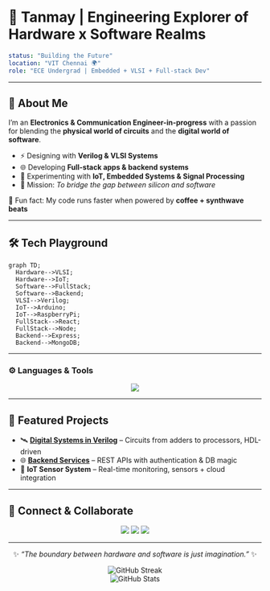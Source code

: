 # 🚀 Tanmay | Engineering Explorer of Hardware x Software Realms  

```yaml
status: "Building the Future"
location: "VIT Chennai 🌍"
role: "ECE Undergrad | Embedded + VLSI + Full-stack Dev"
```

---

## 👾 About Me  
I’m an **Electronics & Communication Engineer-in-progress** with a passion for blending the **physical world of circuits** and the **digital world of software**.  

- ⚡ Designing with **Verilog & VLSI Systems**  
- 🌐 Developing **Full-stack apps & backend systems**  
- 📡 Experimenting with **IoT, Embedded Systems & Signal Processing**  
- 🎯 Mission: *To bridge the gap between silicon and software*  

🧠 Fun fact: My code runs faster when powered by **coffee + synthwave beats**  

---

## 🛠️ Tech Playground  

```mermaid
graph TD;
  Hardware-->VLSI;
  Hardware-->IoT;
  Software-->FullStack;
  Software-->Backend;
  VLSI-->Verilog;
  IoT-->Arduino;
  IoT-->RaspberryPi;
  FullStack-->React;
  FullStack-->Node;
  Backend-->Express;
  Backend-->MongoDB;
```

---

### ⚙️ Languages & Tools  
<p align="center">
  <img src="https://skillicons.dev/icons?i=c,cpp,python,verilog,react,nodejs,express,mongodb,arduino,raspberrypi,git,vscode,linux&theme=dark" />
</p>

---

## 📂 Featured Projects  

- 🛰 **[Digital Systems in Verilog](https://github.com/Vitiantanmay/DSD)** – Circuits from adders to processors, HDL-driven  
- 🌐 **[Backend Services](https://github.com/Vitiantanmay/backend)** – REST APIs with authentication & DB magic  
- 🔗 **IoT Sensor System** – Real-time monitoring, sensors + cloud integration  

---

## 🌌 Connect & Collaborate  

<p align="center">
  <a href="https://www.linkedin.com/in/your-linkedin-id/"><img src="https://skillicons.dev/icons?i=linkedin"/></a>
  <a href="mailto:your.email@example.com"><img src="https://skillicons.dev/icons?i=gmail"/></a>
  <a href="https://github.com/Vitiantanmay"><img src="https://skillicons.dev/icons?i=github"/></a>
</p>

---

<div align="center">

✨ *“The boundary between hardware and software is just imagination.”* ✨  

![GitHub Streak](https://github-readme-streak-stats.herokuapp.com/?user=Vitiantanmay&theme=radical&hide_border=true)  
![GitHub Stats](https://github-readme-stats.vercel.app/api?username=Vitiantanmay&show_icons=true&theme=radical&hide_border=true)  

</div>
